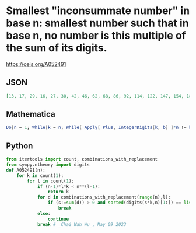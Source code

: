 # Smallest "inconsummate number" in base n: smallest number such that in base n, no number is this multiple of the sum of its digits\.
https://oeis.org/A052491
## JSON
```JSON
[13, 17, 29, 16, 27, 30, 42, 46, 62, 68, 86, 92, 114, 122, 147, 154, 182, 192, 222, 232, 266, 278, 314, 326, 367, 380, 422, 436, 482, 498, 546, 562, 614, 632, 688, 704, 762, 782, 842, 862, 926, 948, 1014, 1036, 1107, 1130, 1202, 1226, 1302, 1328, 1406, 1432]
```
## Mathematica
```Mathematica
Do[n = 1; While[k = n; While[ Apply[ Plus, IntegerDigits[k, b] ]*n != k && k < 100n, k += n ]; k != 100n, n++ ]; Print[n], {b, 2, 54} ]
```
## Python
```Python
from itertools import count, combinations_with_replacement
from sympy.ntheory import digits
def A052491(n):
    for k in count(1):
        for l in count(1):
            if (n-1)*l*k < n**(l-1):
                return k
            for d in combinations_with_replacement(range(n),l):
                if (s:=sum(d)) > 0 and sorted(digits(s*k,n)[1:]) == list(d):
                    break
            else:
                continue
            break # _Chai Wah Wu_, May 09 2023
```
